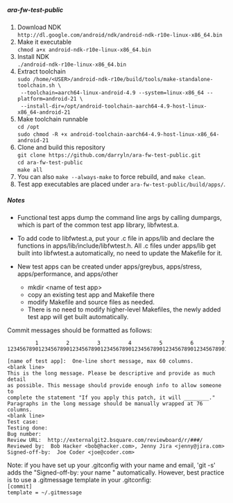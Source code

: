 ##### ara-fw-test-public

1. Download NDK  
   `http://dl.google.com/android/ndk/android-ndk-r10e-linux-x86_64.bin`
2. Make it executable  
   `chmod a+x android-ndk-r10e-linux-x86_64.bin`
3. Install NDK  
   `./android-ndk-r10e-linux-x86_64.bin`
4. Extract toolchain  
   `sudo /home/<USER>/android-ndk-r10e/build/tools/make-standalone-toolchain.sh \`  
   `  --toolchain=aarch64-linux-android-4.9 --system=linux-x86_64 --platform=android-21 \ `   
   `  --install-dir=/opt/android-toolchain-aarch64-4.9-host-linux-x86_64-android-21 `  
5. Make toolchain runnable  
   `cd /opt`  
   `sudo chmod -R +x android-toolchain-aarch64-4.9-host-linux-x86_64-android-21`  
6. Clone and build this repository  
   `git clone https://github.com/darryln/ara-fw-test-public.git`  
   `cd ara-fw-test-public`  
   `make all`  
7. You can also `make --always-make` to force rebuild, and `make clean`.  
8. Test app executables are placed under `ara-fw-test-public/build/apps/`.  

##### Notes
* Functional test apps dump the command line args by calling dumpargs, which is part of the common test app library, libfwtest.a.

* To add code to libfwtest.a, put your .c file in apps/lib and declare the functions in apps/lib/include/libfwtest.h.  All .c files under apps/lib get built into libfwtest.a automatically, no need to update the Makefile for it.

* New test apps can be created under apps/greybus, apps/stress, apps/performance, and apps/other
  * mkdir \<name of test app\>
  * copy an existing test app and Makefile there
  * modify Makefile and source files as needed.
  * There is no need to modify higher-level Makefiles, the newly added test app will get built automatically.

Commit messages should be formatted as follows:
```
         1         2         3         4         5         6         7
1234567890123456789012345678901234567890123456789012345678901234567890123456
```
```
[name of test app]:  One-line short message, max 60 columns. 
<blank line>
This is the long message. Please be descriptive and provide as much detail 
as possible. This message should provide enough info to allow someone to 
complete the statement "If you apply this patch, it will ________."  
Paragraphs in the long message should be manually wrapped at 76 columns. 
<blank line>
Test case:
Testing done:
Bug number:
Review URL:  http://externalgit2.bsquare.com/reviewboard/r/###/
Reviewed by:  Bob Hacker <bob@hacker.com>, Jenny Jira <jenny@jira.com>
Signed-off-by:  Joe Coder <joe@coder.com> 
```
Note: if you have set up your .gitconfig with your name and email,  'git -s' adds the "Signed-off-by: your name <your email>" automatically.  However, best practice is to use a .gitmessage template in your .gitconfig:  
`[commit]`  
    `template = ~/.gitmessage`
